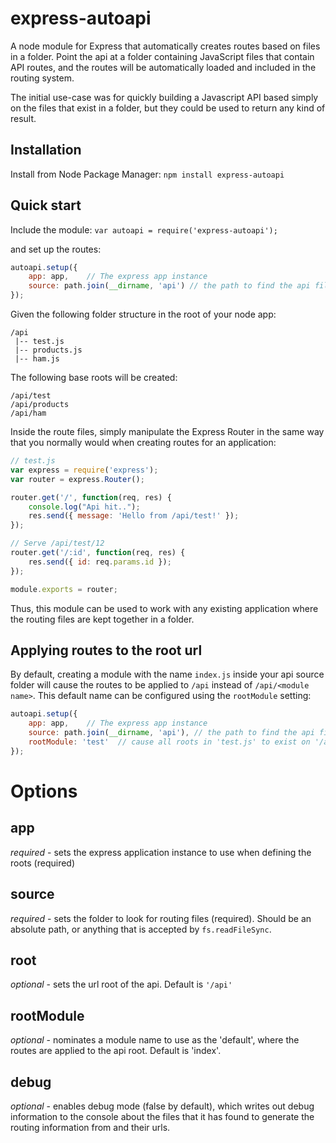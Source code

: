 # express-autoapi

A node module for Express that automatically creates routes based on files in a folder. Point the api at a folder containing JavaScript files that contain API routes, and the routes will be automatically loaded and included in the routing system.

The initial use-case was for quickly building a Javascript API based simply on the files that exist in a folder, but they could be used to return any kind of result.

## Installation
Install from Node Package Manager: `npm install express-autoapi`

## Quick start

Include the module:
`var autoapi = require('express-autoapi');`

and set up the routes:
```js
autoapi.setup({
    app: app,    // The express app instance
    source: path.join(__dirname, 'api') // the path to find the api files
});
```
Given the following folder structure in the root of your node app:
```
/api
 |-- test.js
 |-- products.js
 |-- ham.js
```
The following base roots will be created:
```
/api/test
/api/products
/api/ham
```
Inside the route files, simply manipulate the Express Router in the same way that you normally would when creating routes for an application:
```js
// test.js
var express = require('express');
var router = express.Router();

router.get('/', function(req, res) {
	console.log("Api hit..");
	res.send({ message: 'Hello from /api/test!' });
});

// Serve /api/test/12
router.get('/:id', function(req, res) {
    res.send({ id: req.params.id });
});

module.exports = router;
```
Thus, this module can be used to work with any existing application where the routing files are kept together in a folder.

## Applying routes to the root url
By default, creating a module with the name `index.js` inside your api source folder will cause the routes to be applied to `/api` instead of `/api/<module name>`. This default name can be configured using the `rootModule` setting:

```js
autoapi.setup({
    app: app,    // The express app instance
    source: path.join(__dirname, 'api'), // the path to find the api files
    rootModule: 'test'  // cause all roots in 'test.js' to exist on '/api' instead of '/api/test'
});
```

# Options

## app
*required* - sets the express application instance to use when defining the roots (required)

## source
*required* - sets the folder to look for routing files (required). Should be an absolute path, or anything that is accepted by `fs.readFileSync`.

## root
*optional* - sets the url root of the api. Default is `'/api'`

## rootModule
*optional* - nominates a module name to use as the 'default', where the routes are applied to the api root. Default is 'index'.

## debug
*optional* - enables debug mode (false by default), which writes out debug information to the console about the files that it has found to generate the routing information from and their urls.